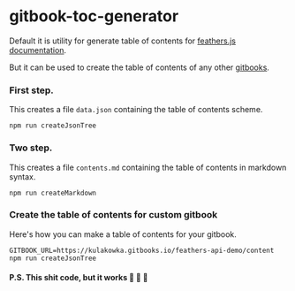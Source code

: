 # gitbook-toc-generator

Default it is utility for generate table of contents for [feathers.js](http://feathersjs.com/) [documentation](http://docs.feathersjs.com/).

But it can be used to create the table of contents of any other [gitbooks](https://www.gitbook.com/).

### First step. 

This creates a file `data.json` containing the table of contents scheme.

```
npm run createJsonTree
```

### Two step.

This creates a file `contents.md` containing the table of contents in markdown syntax.

```
npm run createMarkdown
```


### Create the table of contents for custom gitbook

Here's how you can make a table of contents for your gitbook. 

```
GITBOOK_URL=https://kulakowka.gitbooks.io/feathers-api-demo/content npm run createJsonTree
```


#### P.S. This shit code, but it works :shit: :shit: :shit: